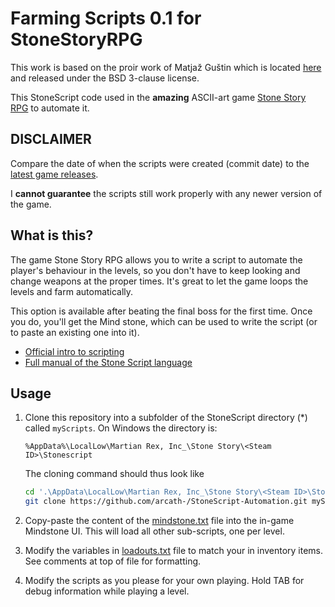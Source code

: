 Farming Scripts 0.1 for StoneStoryRPG
================================================

This work is based on the proir work of Matjaž Guštin which is located
[here](https://github.com/TheMatjaz/StoneScript) and released under the BSD 3-clause license.

This StoneScript code used in the **amazing** ASCII-art game [Stone Story
RPG](https://store.steampowered.com/app/603390/Stone_Story_RPG/)
to automate it.

DISCLAIMER
----------------------------------------

Compare the date of when the scripts were created (commit date)
to the [latest game releases](https://stonestoryrpg.com/releasenotes/).

I **cannot guarantee** the scripts still work properly with any newer
version of the game.


What is this?
----------------------------------------

The game Stone Story RPG allows you to write a script to automate the player's
behaviour in the levels, so you don't have to keep looking and change weapons
at the proper times. It's great to let the game loops the levels and farm
automatically.

This option is available after beating the final boss for the
first time. Once you do, you'll get the Mind stone, which can
be used to write the script (or to paste an existing one into it).

- [Official intro to scripting](https://stonestoryrpg.com/stonescript/)
- [Full manual of the Stone Script language](https://stonestoryrpg.com/stonescript/manual.html)


Usage
----------------------------------------

1. Clone this repository into a subfolder of the StoneScript directory (\*)
   called `myScripts`. On Windows the directory is:
   
   ```text
   %AppData%\LocalLow\Martian Rex, Inc_\Stone Story\<Steam ID>\Stonescript
   ```
   
   The cloning command should thus look like
   
   ```bash
   cd '.\AppData\LocalLow\Martian Rex, Inc_\Stone Story\<Steam ID>\Stonescript\'
   git clone https://github.com/arcath-/StoneScript-Automation.git myScripts
   ```

2. Copy-paste the content of the
  [mindstone.txt](https://raw.githubusercontent.com/arcath-/StoneScript-Automation/master/mindstone.txt)
  file into the in-game Mindstone UI. This will load all other sub-scripts,
  one per level.

3. Modify the variables in 
   [loadouts.txt](https://raw.githubusercontent.com/arcath-/StoneScript-Automation/master/loadouts.txt)
   file to match your in inventory items. See comments at top of file for formatting.

3. Modify the scripts as you please for your own playing.
   Hold TAB for debug information while playing a level.
